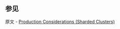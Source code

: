 ## 参见

原文 - [Production Considerations (Sharded Clusters)]( https://docs.mongodb.com/manual/core/transactions-sharded-clusters/ )

